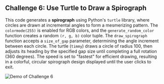 ## Challenge 6: Use Turtle to Draw a Spirograph

This code generates a **spirograph** using Python's `turtle` library, where circles are drawn at incremental angles to form a mesmerizing pattern. The `colormode(255)` is enabled for RGB colors, and the `generate_random_color` function creates a random `(r, g, b)` color tuple. The `draw_spirograph` function accepts a `size_of_gap` parameter, determining the angle increment between each circle. The turtle (`timmy`) draws a circle of radius 100, then adjusts its heading by the specified gap size until completing a full rotation (360 degrees). The speed is set to "fastest" for efficient drawing, resulting in a colorful, circular spirograph design displayed until the user clicks to exit.

![Demo of Challenge 6](./challenge6.gif)
